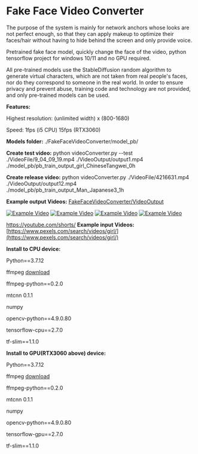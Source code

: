 # Fake Face Video Converter

The purpose of the system is mainly for network anchors whose looks are not perfect enough, so that they can apply makeup to optimize their faces/hair without having to hide behind the screen and only provide voice.

Pretrained fake face model, quickly change the face of the video, python tensorflow project for windows 10/11 and no GPU required.

All pre-trained models use the StableDiffusion random algorithm to generate virtual characters, which are not taken from real people's faces, nor do they correspond to someone in the real world.
In order to ensure privacy and prevent abuse, training code and technology are not provided, and only pre-trained models can be used.

<b>Features:</b>

Highest resolution: (unlimited width) x (800-1680)

Speed: 1fps (i5 CPU) 15fps (RTX3060)

<b>Models folder:</b> ./FakeFaceVideoConverter/model_pb/

<b>Create test video:</b> python videoConverter.py --test ./VideoFile/9_04_09_19.mp4 ./VideoOutput/output1.mp4 ./model_pb/pb_train_output_girl_ChineseTangwei_0h

<b>Create release video:</b> python videoConverter.py ./VideoFile/4216631.mp4 ./VideoOutput/output12.mp4 ./model_pb/pb_train_output_Man_Japanese3_1h


<b>Example output Videos:</b>
[FakeFaceVideoConverter/VideoOutput](https://github.com/davidyuanst/FakeFaceVideoConverter/tree/main/FakeFaceVideoConverter/VideoOutput)

[![Example Video](https://img.youtube.com/vi/hTNy9AyH82s/1.jpg)](https://www.youtube.com/watch?v=hTNy9AyH82s)
[![Example Video](https://img.youtube.com/vi/1k2Gbt4NmB4/1.jpg)](https://www.youtube.com/watch?v=1k2Gbt4NmB4)
[![Example Video](https://img.youtube.com/vi/fKr3fu5E6wo/1.jpg)](https://www.youtube.com/watch?v=fKr3fu5E6wo)
[![Example Video](https://img.youtube.com/vi/elJpKcv4Kj0/1.jpg)](https://www.youtube.com/watch?v=elJpKcv4Kj0)

https://youtube.com/shorts/
<b>Example input Videos:</b>
[https://www.pexels.com/search/videos/girl/](https://www.pexels.com/search/videos/girl/)


<b>Install to CPU device:</b>

Python==3.7.12

ffmpeg [download](https://ffmpeg.org/download.html)

ffmpeg-python==0.2.0

mtcnn                        0.1.1

numpy

opencv-python==4.9.0.80

tensorflow-cpu==2.7.0

tf-slim==1.1.0


<b>Install to GPU(RTX3060 above) device:</b>

Python==3.7.12

ffmpeg [download](https://ffmpeg.org/download.html)

ffmpeg-python==0.2.0

mtcnn                        0.1.1

numpy

opencv-python==4.9.0.80

tensorflow-gpu==2.7.0

tf-slim==1.1.0
